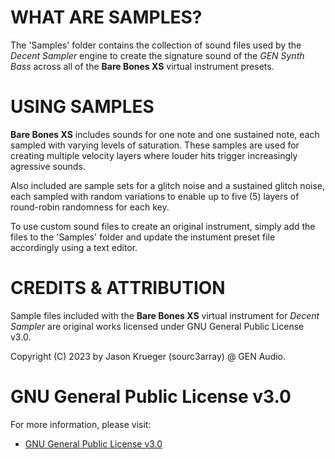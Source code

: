 # WHAT ARE SAMPLES?

The 'Samples' folder contains the collection of sound files used by the *Decent Sampler* engine to create the signature sound of the *GEN Synth Bass* across all of the **Bare Bones XS** virtual instrument presets.


# USING SAMPLES

**Bare Bones XS** includes sounds for one note and one sustained note, each sampled with varying levels of saturation. These samples are used for creating multiple velocity layers where louder hits trigger increasingly agressive sounds.

Also included are sample sets for a glitch noise and a sustained glitch noise, each sampled with random variations to enable up to five (5) layers of round-robin randomness for each key.

To use custom sound files to create an original instrument, simply add the files to the 'Samples' folder and update the instument preset file accordingly using a text editor.


# CREDITS & ATTRIBUTION

Sample files included with the **Bare Bones XS** virtual instrument for *Decent Sampler* are original works licensed under GNU General Public License v3.0.

Copyright (C) 2023 by Jason Krueger (sourc3array) @ GEN Audio.


# GNU General Public License v3.0

For more information, please visit:

- [GNU General Public License v3.0]( https://www.gnu.org/licenses/gpl-3.0.en.html )
